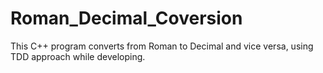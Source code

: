 # Roman_Decimal_Coversion
This C++ program converts from Roman to Decimal and vice versa, using TDD approach while developing.

